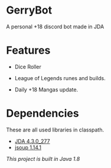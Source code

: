 # GerryBot
A personal +18 discord bot made in JDA

# Features

- Dice Roller

- League of Legends runes and builds.

- Daily +18 Mangas update.

# Dependencies
These are all used libraries in classpath.

- [JDA 4.3.0_277](https://github.com/DV8FromTheWorld/JDA)
- [jsoup 1.14.1](https://jsoup.org/)

*This project is built in Java 1.8*
